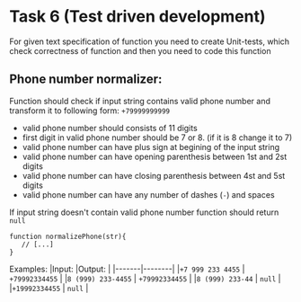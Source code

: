 # Task 6 (Test driven development)

For given text specification of function you need to create Unit-tests, which check correctness of function and then you need to code this function

## Phone number normalizer:

Function should check if input string contains valid phone number and transform it to following form: `+79999999999`

* valid phone number should consists of 11 digits
* first digit in valid phone number should be 7 or 8. (if it is 8 change it to 7)
* valid phone number can have plus sign at begining of the input string
* valid phone number can have opening parenthesis between 1st and 2st digits
* valid phone number can have closing parenthesis between 4st and 5st digits
* valid phone number can have any number of dashes (`-`) and spaces

If input string doesn't contain valid phone number function should return `null`

```
function normalizePhone(str){
   // [...]
}
```

Examples:
|Input:  |Output: |
|-------|--------|
|`+7 999 233 4455` | `+79992334455` |
|`8 (999) 233-4455` | `+79992334455` |
|`8 (999) 233-44` | `null` |
|`+19992334455` | `null` |

